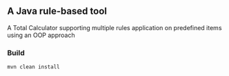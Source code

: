 ## A Java rule-based tool

A Total Calculator supporting multiple rules application on predefined items using an OOP approach

### Build
`mvn clean install`
